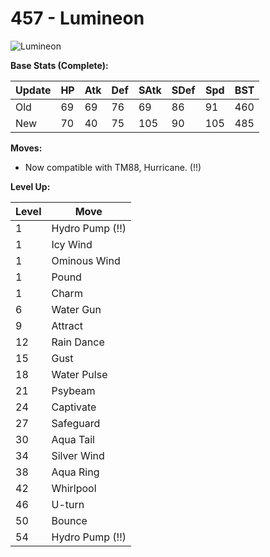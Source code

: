 # 457 - Lumineon
![][457]

**Base Stats (Complete):**

Update | HP | Atk | Def | SAtk | SDef | Spd | BST
---    | ---| --- | --- | ---  | ---  | --- | ---
Old    | 69 |  69 |  76 |  69  |  86  |  91  |  460
New    | 70 |  40 |  75 |  105  |  90  |  105  |  485

**Moves:**

 - Now compatible with TM88, Hurricane. (!!)

**Level Up:**

Level | Move
---   | ---
  1   | Hydro Pump (!!)
  1   | Icy Wind
  1   | Ominous Wind
  1   | Pound
  1   | Charm
  6   | Water Gun
  9   | Attract
 12   | Rain Dance
 15   | Gust
 18   | Water Pulse
 21   | Psybeam
 24   | Captivate
 27   | Safeguard
 30   | Aqua Tail
 34   | Silver Wind
 38   | Aqua Ring
 42   | Whirlpool
 46   | U-turn
 50   | Bounce
 54   | Hydro Pump (!!)



[457]: https://raw.githubusercontent.com/PokeAPI/sprites/master/sprites/pokemon/457.png "Lumineon"
